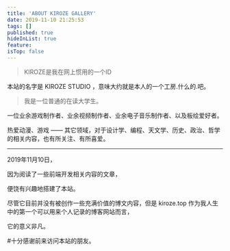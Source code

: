 ```yaml
---
title: 'ABOUT KIROZE GALLERY'
date: 2019-11-10 21:25:53
tags: []
published: true
hideInList: true
feature: 
isTop: false
---
```


>KIROZE是我在网上惯用的一个ID

本站的名字是 KIROZE STUDIO ，意味大约就是本人的一个工房.什么的.吧。

>我是一位普通的在读大学生。

一位业余游戏制作者、业余视频制作者、业余电子音乐制作者、以及板绘爱好者。

热爱动漫、游戏 —— 其它领域，对于设计学、编程、天文学、历史、政治、哲学 的相关内容，也有所关注、有所喜爱。

______________________________________________________________________________

2019年11月10日，

因为阅读了一些前端开发相关内容的文章，

便饶有兴趣地搭建了本站。

尽管它目前并没有被创作一些充满价值的博文内容，但是 kiroze.top 作为我人生中的第一个可以用来个人记录的博客网站而言，

它的意义非凡。

#十分感谢前来访问本站的朋友。














